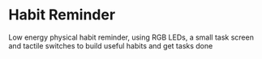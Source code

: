 # Habit Reminder
Low energy physical habit reminder, using RGB LEDs, a small task screen and tactile switches to build useful habits and get tasks done
